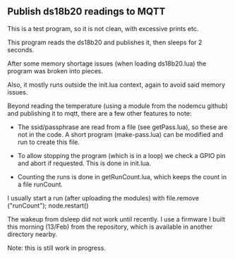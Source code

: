 Publish ds18b20 readings to MQTT
--------------------------------

This is a test program, so it is not clean, with excessive prints etc.

This program reads the ds18b20 and publishes it, then sleeps for 2 seconds.

After some memory shortage issues (when loading ds18b20.lua) the program was broken into pieces.

Also, it mostly runs outside the init.lua context, again to avoid said memory issues.

Beyond reading the temperature (using a module from the nodemcu github) and publishing it to mqtt,
there are a few other features to note:

- The ssid/passphrase are read from a file (see getPass.lua), so these are not in the code.
  A short program (make-pass.lua) can be modified and run to create this file.

- To allow stopping the program (which is in a loop) we check a GPIO pin and abort if requested.
  This is done in init.lua.

- Counting the runs is done in getRunCount.lua, which keeps the count in a file runCount.

I usually start a run (after uploading the modules) with
   file.remove ("runCount"); node.restart()

The wakeup from dsleep did not work until recently. I use a firmware I built this morning (13/Feb) from the repository, which is available in another directory nearby.

Note: this is still work in progress.

